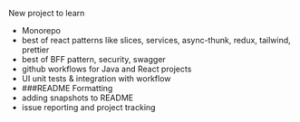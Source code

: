 New project to learn
- Monorepo
- best of react patterns like slices, services, async-thunk, redux, tailwind, prettier 
- best of BFF pattern, security, swagger
- github workflows for Java and React projects
- UI unit tests & integration with workflow
- ###README Formatting
- adding snapshots to README
- issue reporting and project tracking 
